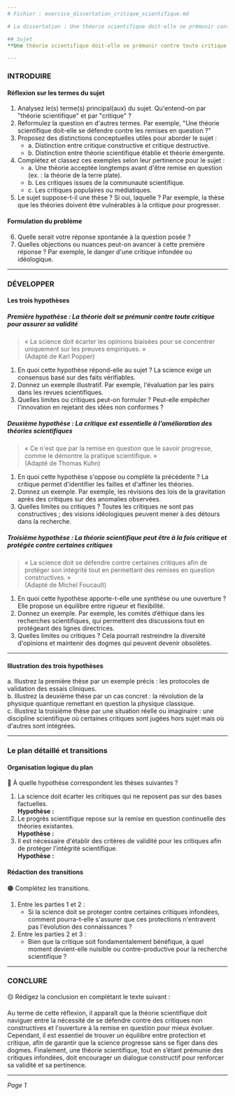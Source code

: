 ```yaml
---
# Fichier : exercice_dissertation_critique_scientifique.md

# La dissertation : Une théorie scientifique doit-elle se prémunir contre toute critique ?

## Sujet
**Une théorie scientifique doit-elle se prémunir contre toute critique ?**

---
```


### INTRODUIRE

#### Réflexion sur les termes du sujet

1. Analysez le(s) terme(s) principal(aux) du sujet. Qu'entend-on par "théorie scientifique" et par "critique" ?
2. Reformulez la question en d'autres termes. Par exemple, "Une théorie scientifique doit-elle se défendre contre les remises en question ?"
3. Proposez des distinctions conceptuelles utiles pour aborder le sujet :
   - a. Distinction entre critique constructive et critique destructive.
   - b. Distinction entre théorie scientifique établie et théorie émergente.
4. Complétez et classez ces exemples selon leur pertinence pour le sujet :
   - a. Une théorie acceptée longtemps avant d'être remise en question (ex. : la théorie de la terre plate).
   - b. Les critiques issues de la communauté scientifique.
   - c. Les critiques populaires ou médiatiques.
5. Le sujet suppose-t-il une thèse ? Si oui, laquelle ? Par exemple, la thèse que les théories doivent être vulnérables à la critique pour progresser.

#### Formulation du problème

6. Quelle serait votre réponse spontanée à la question posée ? 
7. Quelles objections ou nuances peut-on avancer à cette première réponse ? Par exemple, le danger d'une critique infondée ou idéologique.

---

### DÉVELOPPER

#### Les trois hypothèses

##### Première hypothèse : La théorie doit se prémunir contre toute critique pour assurer sa validité

> « La science doit écarter les opinions biaisées pour se concentrer uniquement sur les preuves empiriques. »  
> (Adapté de Karl Popper)

1. En quoi cette hypothèse répond-elle au sujet ? La science exige un consensus basé sur des faits vérifiables.
2. Donnez un exemple illustratif. Par exemple, l'évaluation par les pairs dans les revues scientifiques.
3. Quelles limites ou critiques peut-on formuler ? Peut-elle empêcher l'innovation en rejetant des idées non conformes ?

##### Deuxième hypothèse : La critique est essentielle à l'amélioration des théories scientifiques

> « Ce n'est que par la remise en question que le savoir progresse, comme le démontre la pratique scientifique. »  
> (Adapté de Thomas Kuhn)

1. En quoi cette hypothèse s'oppose ou complète la précédente ? La critique permet d'identifier les failles et d'affiner les théories.
2. Donnez un exemple. Par exemple, les révisions des lois de la gravitation après des critiques sur des anomalies observées.
3. Quelles limites ou critiques ? Toutes les critiques ne sont pas constructives ; des visions idéologiques peuvent mener à des détours dans la recherche.

##### Troisième hypothèse : La théorie scientifique peut être à la fois critique et protégée contre certaines critiques

> « La science doit se défendre contre certaines critiques afin de protéger son intégrité tout en permettant des remises en question constructives. »  
> (Adapté de Michel Foucault)

1. En quoi cette hypothèse apporte-t-elle une synthèse ou une ouverture ? Elle propose un équilibre entre rigueur et flexibilité.
2. Donnez un exemple. Par exemple, les comités d’éthique dans les recherches scientifiques, qui permettent des discussions tout en protégeant des lignes directrices.
3. Quelles limites ou critiques ? Cela pourrait restreindre la diversité d'opinions et maintenir des dogmes qui peuvent devenir obsolètes.

---

#### Illustration des trois hypothèses

a. Illustrez la première thèse par un exemple précis : les protocoles de validation des essais cliniques.  
b. Illustrez la deuxième thèse par un cas concret : la révolution de la physique quantique remettant en question la physique classique.  
c. Illustrez la troisième thèse par une situation réelle ou imaginaire : une discipline scientifique où certaines critiques sont jugées hors sujet mais où d'autres sont intégrées.

---

### Le plan détaillé et transitions

#### Organisation logique du plan

🔴 À quelle hypothèse correspondent les thèses suivantes ?

1. La science doit écarter les critiques qui ne reposent pas sur des bases factuelles.  
   **Hypothèse :**
2. Le progrès scientifique repose sur la remise en question continuelle des théories existantes.  
   **Hypothèse :**
3. Il est nécessaire d'établir des critères de validité pour les critiques afin de protéger l'intégrité scientifique.  
   **Hypothèse :**

#### Rédaction des transitions

🟠 Complétez les transitions.

1. Entre les parties 1 et 2 :  
   - Si la science doit se proteger contre certaines critiques infondées, comment pourra-t-elle s'assurer que ces protections n'entravent pas l'évolution des connaissances ?
2. Entre les parties 2 et 3 :  
   - Bien que la critique soit fondamentalement bénéfique, à quel moment devient-elle nuisible ou contre-productive pour la recherche scientifique ?

---

### CONCLURE

🟡 Rédigez la conclusion en complétant le texte suivant :

Au terme de cette réflexion, il apparaît que la théorie scientifique doit naviguer entre la nécessité de se défendre contre des critiques non constructives et l'ouverture à la remise en question pour mieux évoluer. Cependant, il est essentiel de trouver un équilibre entre protection et critique, afin de garantir que la science progresse sans se figer dans des dogmes. Finalement, une théorie scientifique, tout en s’étant prémunie des critiques infondées, doit encourager un dialogue constructif pour renforcer sa validité et sa pertinence.

--- 

*Page 1*